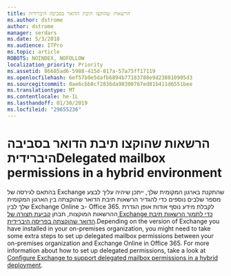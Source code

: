 ```yaml
---
title: הרשאות שהוקצו תיבת הדואר בסביבה היברידית
ms.author: dstrome
author: dstrome
manager: serdars
ms.date: 5/3/2018
ms.audience: ITPro
ms.topic: article
ROBOTS: NOINDEX, NOFOLLOW
localization_priority: Priority
ms.assetid: 86685ad6-5988-415d-817a-57a75ff17119
ms.openlocfilehash: 6ef57b0e5dafb6894b77183788e9d238810905d3
ms.sourcegitcommit: 0ae6cbb8cf2836da98300767ed81b411d6551bee
ms.translationtype: MT
ms.contentlocale: he-IL
ms.lasthandoff: 01/30/2019
ms.locfileid: "29655236"
---
```

# <a name="delegated-mailbox-permissions-in-a-hybrid-environment"></a><span data-ttu-id="60a81-102">הרשאות שהוקצו תיבת הדואר בסביבה היברידית</span><span class="sxs-lookup"><span data-stu-id="60a81-102">Delegated mailbox permissions in a hybrid environment</span></span>

<span data-ttu-id="60a81-p101">בהתאם לגירסה של Exchange שהתקנת בארגון המקומית שלך, ייתכן שיהיה עליך לבצע מספר שלבים נוספים כדי להגדיר הרשאות תיבת הדואר שהוקצתה בין הארגון המקומית שלך לבין Exchange Online ב- Office 365. לקבלת מידע נוסף אודות אופן הגדרת ההרשאות המוקצות, תבחן [קביעת תצורה של Exchange כדי לתמוך הרשאות תיבת הדואר שהוקצתה בפריסה היברידית](https://technet.microsoft.com/library/mt784505%28v=exchg.150%29.aspx).</span><span class="sxs-lookup"><span data-stu-id="60a81-p101">Depending on the version of Exchange you have installed in your on-premises organization, you might need to take some extra steps to set up delegated mailbox permissions between your on-premises organization and Exchange Online in Office 365. For more information about how to set up delegated permissions, take a look at [Configure Exchange to support delegated mailbox permissions in a hybrid deployment](https://technet.microsoft.com/library/mt784505%28v=exchg.150%29.aspx).</span></span>
  


